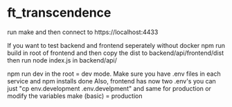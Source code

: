 # ft_transcendence
run make and then connect to https://localhost:4433

If you want to test backend and frontend seperately without docker
npm run build in root of frontend and then copy the dist to backend/api/frontend/dist
then run node index.js in backend/api/





npm run dev in the root = dev mode. Make sure you have .env files in each service and npm installs done
Also, frontend has now two .env's you can just "cp env.development .env.develpment" and same for production or modify the variables
make (basic) = production



